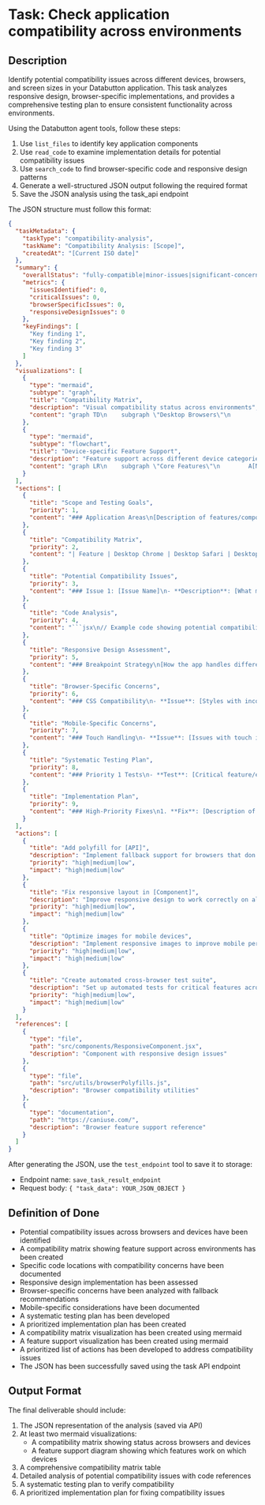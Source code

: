 # Task: Check application compatibility across environments

## Description
Identify potential compatibility issues across different devices, browsers, and screen sizes in your Databutton application. This task analyzes responsive design, browser-specific implementations, and provides a comprehensive testing plan to ensure consistent functionality across environments.

Using the Databutton agent tools, follow these steps:
1. Use `list_files` to identify key application components
2. Use `read_code` to examine implementation details for potential compatibility issues
3. Use `search_code` to find browser-specific code and responsive design patterns
4. Generate a well-structured JSON output following the required format
5. Save the JSON analysis using the task_api endpoint

The JSON structure must follow this format:
```json
{
  "taskMetadata": {
    "taskType": "compatibility-analysis",
    "taskName": "Compatibility Analysis: [Scope]",
    "createdAt": "[Current ISO date]"
  },
  "summary": {
    "overallStatus": "fully-compatible|minor-issues|significant-concerns",
    "metrics": {
      "issuesIdentified": 0,
      "criticalIssues": 0,
      "browserSpecificIssues": 0,
      "responsiveDesignIssues": 0
    },
    "keyFindings": [
      "Key finding 1",
      "Key finding 2",
      "Key finding 3"
    ]
  },
  "visualizations": [
    {
      "type": "mermaid",
      "subtype": "graph",
      "title": "Compatibility Matrix",
      "description": "Visual compatibility status across environments",
      "content": "graph TD\n    subgraph \"Desktop Browsers\"\n        A[Chrome] --> A1[Fully Compatible]\n        B[Safari] --> B1[Minor Issues]\n        C[Firefox] --> C1[Fully Compatible]\n        D[Edge] --> D1[Fully Compatible]\n    end\n    subgraph \"Mobile Browsers\"\n        E[Chrome Mobile] --> E1[Fully Compatible]\n        F[Safari iOS] --> F1[Significant Issues]\n        G[Firefox Mobile] --> G1[Minor Issues]\n    end\n    subgraph \"Tablet\"\n        H[iPad Safari] --> H1[Minor Issues]\n        I[Android Tablet] --> I1[Fully Compatible]\n    end"
    },
    {
      "type": "mermaid",
      "subtype": "flowchart",
      "title": "Device-specific Feature Support",
      "description": "Feature support across different device categories",
      "content": "graph LR\n    subgraph \"Core Features\"\n        A[Navigation] --> A1[All Devices]\n        B[Data Viewing] --> B1[All Devices]\n    end\n    subgraph \"Advanced Features\"\n        C[File Upload] --> C1[Desktop & Tablet]\n        D[Complex Visualizations] --> D1[Desktop Only]\n    end\n    subgraph \"Interactive Features\"\n        E[Drag and Drop] --> E1[Desktop Only]\n        F[Touch Gestures] --> F1[Mobile & Tablet]\n    end"
    }
  ],
  "sections": [
    {
      "title": "Scope and Testing Goals",
      "priority": 1,
      "content": "### Application Areas\n[Description of features/components being assessed]\n\n### Target Environments\n- **Desktop Browsers**: Chrome, Firefox, Safari, Edge\n- **Mobile Devices**: iOS Safari, Android Chrome, Android Firefox\n- **Tablets**: iPad, Android tablets\n- **Screen Sizes**: Small (< 768px), Medium (768px - 1024px), Large (> 1024px)\n\n### Critical Functionality\n[List of key features that must work consistently across all environments]"
    },
    {
      "title": "Compatibility Matrix",
      "priority": 2,
      "content": "| Feature | Desktop Chrome | Desktop Safari | Desktop Firefox | Mobile Chrome | Mobile Safari | Mobile Firefox | Tablet |\n|---------|---------------|----------------|-----------------|---------------|---------------|----------------|--------|\n| [Feature 1] | [Status] | [Status] | [Status] | [Status] | [Status] | [Status] | [Status] |\n| [Feature 2] | [Status] | [Status] | [Status] | [Status] | [Status] | [Status] | [Status] |\n| [Feature 3] | [Status] | [Status] | [Status] | [Status] | [Status] | [Status] | [Status] |"
    },
    {
      "title": "Potential Compatibility Issues",
      "priority": 3,
      "content": "### Issue 1: [Issue Name]\n- **Description**: [What might break]\n- **Affected Environments**: [Where it might break]\n- **Root Cause**: [Why it might break]\n- **Detection Method**: [How to test for this issue]\n- **Resolution Approach**: [How to fix it]\n- **Code Location**: `[File path]` (lines X-Y)\n\n### Issue 2: [Issue Name]\n[Same structure as above]"
    },
    {
      "title": "Code Analysis",
      "priority": 4,
      "content": "```jsx\n// Example code showing potential compatibility issue\nconst handleTouchStart = (e) => {\n  // Safari-specific touch event handling\n  if (e.touches && e.touches.length) {\n    // Works in most browsers but has quirks in older Safari\n    startX = e.touches[0].clientX;\n  }\n};\n```\n\n### Issue Explanation\n[Detailed explanation of why this code might cause compatibility problems and in which environments]"
    },
    {
      "title": "Responsive Design Assessment",
      "priority": 5,
      "content": "### Breakpoint Strategy\n[How the app handles different screen sizes, with analysis of effectiveness]\n\n### Flexibility Issues\n- **Issue**: [Specific component or layout that doesn't adapt well]\n  - **Location**: `[File path]`\n  - **Problem**: [Description of adaptation problem]\n  - **Fix**: [Suggested responsive design improvement]\n\n### Touch vs. Mouse Interaction\n[Analysis of how well the app transitions between touch and mouse input paradigms]\n\n### Recommendations\n[Specific suggestions to improve responsive design]"
    },
    {
      "title": "Browser-Specific Concerns",
      "priority": 6,
      "content": "### CSS Compatibility\n- **Issue**: [Styles with inconsistent rendering]\n  - **Affected Browsers**: [List of browsers]\n  - **Location**: `[File path]`\n  - **Fix**: [Compatible alternatives]\n\n### JavaScript API Usage\n- **API**: [API with varying browser support]\n  - **Support Status**: [Which browsers support/don't support it]\n  - **Location**: `[File path]`\n  - **Fallback Strategy**: [How to handle browsers without support]\n\n### DOM Manipulation\n- **Issue**: [Areas where DOM handling differs by browser]\n  - **Affected Browsers**: [List of browsers]\n  - **Location**: `[File path]`\n  - **Fix**: [Recommended approach for cross-browser compatibility]\n\n### Recommendations\n[Best practices for ensuring cross-browser compatibility]"
    },
    {
      "title": "Mobile-Specific Concerns",
      "priority": 7,
      "content": "### Touch Handling\n- **Issue**: [Issues with touch interfaces]\n  - **Affected Devices**: [Types of mobile devices]\n  - **Location**: `[File path]`\n  - **Fix**: [Improvements for touch interaction]\n\n### Performance Considerations\n- **Issue**: [Mobile performance bottlenecks]\n  - **Impact**: [How performance is affected]\n  - **Location**: `[File path]`\n  - **Optimization**: [Performance improvement suggestions]\n\n### Offline Capabilities\n[How the app behaves with poor connectivity or offline]\n\n### Recommendations\n[Best practices for mobile-friendly development]"
    },
    {
      "title": "Systematic Testing Plan",
      "priority": 8,
      "content": "### Priority 1 Tests\n- **Test**: [Critical feature/environment combination]\n  - **Environments**: [Specific browsers/devices to test]\n  - **Steps**: [Detailed test procedure]\n  - **Expected Result**: [What should happen]\n\n### Priority 2 Tests\n- **Test**: [Secondary feature/environment combination]\n  - **Environments**: [Specific browsers/devices to test]\n  - **Steps**: [Detailed test procedure]\n  - **Expected Result**: [What should happen]\n\n### Automated Testing Recommendations\n[Suggestions for automated cross-browser/device testing]"
    },
    {
      "title": "Implementation Plan",
      "priority": 9,
      "content": "### High-Priority Fixes\n1. **Fix**: [Description of critical compatibility fix]\n   - **Files**: `[File paths]`\n   - **Effort**: [Estimated effort]\n   - **Approach**: [Implementation suggestion]\n\n### Medium-Priority Fixes\n1. **Fix**: [Description of important compatibility fix]\n   - **Files**: `[File paths]`\n   - **Effort**: [Estimated effort]\n   - **Approach**: [Implementation suggestion]\n\n### Low-Priority Fixes\n1. **Fix**: [Description of minor compatibility fix]\n   - **Files**: `[File paths]`\n   - **Effort**: [Estimated effort]\n   - **Approach**: [Implementation suggestion]"
    }
  ],
  "actions": [
    {
      "title": "Add polyfill for [API]",
      "description": "Implement fallback support for browsers that don't support this API",
      "priority": "high|medium|low",
      "impact": "high|medium|low"
    },
    {
      "title": "Fix responsive layout in [Component]",
      "description": "Improve responsive design to work correctly on all screen sizes",
      "priority": "high|medium|low",
      "impact": "high|medium|low"
    },
    {
      "title": "Optimize images for mobile devices",
      "description": "Implement responsive images to improve mobile performance",
      "priority": "high|medium|low",
      "impact": "high|medium|low"
    },
    {
      "title": "Create automated cross-browser test suite",
      "description": "Set up automated tests for critical features across browsers",
      "priority": "high|medium|low",
      "impact": "high|medium|low"
    }
  ],
  "references": [
    {
      "type": "file",
      "path": "src/components/ResponsiveComponent.jsx",
      "description": "Component with responsive design issues"
    },
    {
      "type": "file", 
      "path": "src/utils/browserPolyfills.js",
      "description": "Browser compatibility utilities"
    },
    {
      "type": "documentation",
      "path": "https://caniuse.com/",
      "description": "Browser feature support reference"
    }
  ]
}
```

After generating the JSON, use the `test_endpoint` tool to save it to storage:
- Endpoint name: `save_task_result_endpoint`
- Request body: `{ "task_data": YOUR_JSON_OBJECT }`

## Definition of Done
- Potential compatibility issues across browsers and devices have been identified
- A compatibility matrix showing feature support across environments has been created
- Specific code locations with compatibility concerns have been documented
- Responsive design implementation has been assessed
- Browser-specific concerns have been analyzed with fallback recommendations
- Mobile-specific considerations have been documented
- A systematic testing plan has been developed
- A prioritized implementation plan has been created
- A compatibility matrix visualization has been created using mermaid
- A feature support visualization has been created using mermaid
- A prioritized list of actions has been developed to address compatibility issues
- The JSON has been successfully saved using the task API endpoint

## Output Format
The final deliverable should include:
1. The JSON representation of the analysis (saved via API)
2. At least two mermaid visualizations:
   - A compatibility matrix showing status across browsers and devices
   - A feature support diagram showing which features work on which devices
3. A comprehensive compatibility matrix table
4. Detailed analysis of potential compatibility issues with code references
5. A systematic testing plan to verify compatibility
6. A prioritized implementation plan for fixing compatibility issues
